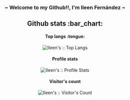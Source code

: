 <style>
  body{
  background-image: href('https://user-images.githubusercontent.com/92292552/149981681-3eb78a04-153e-457d-9a62-ed9e11977ca5.png';
</style>

<body>
  <h3 align="center"> ~ Welcome to my Github!!, I'm Ileen Fernández ~</h3>

  <h2 align="center">Github stats :bar_chart:</h2>

  <h4 align="center">Top langs :tongue:</h4>

  <p align="center"><img src="https://github-readme-stats.vercel.app/api/top-langs/?username=Ileenfdz&langs_count=10&theme=tokyonight&layout=compact" alt="Ileen's :: Top Langs" /></p>

  <h4 align="center">Profile stats</h4>

  <p align="center"><img src="https://github-readme-stats.vercel.app/api?username=Ileenfdz&show_icons=true&theme=synthwave" alt="Ileen's :: Profile Stats" /></p>

  <h4 align="center">Visitor's count</h4>

  <p align="center"><img src="https://profile-counter.glitch.me/%7BIleenfdz%7D/count.svg" alt="Ileen's :: Visitor's Count" /></p>
</body>
